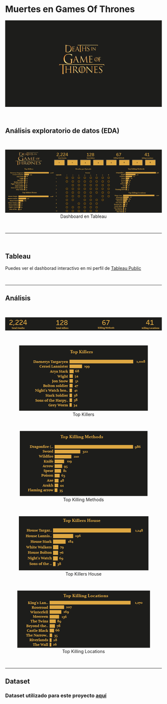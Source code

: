 # Muertes en Games Of Thrones

<p align="center"><img src="screenshots\game-of-thrones.png"/></p> 



</br>

## Análisis exploratorio de datos (EDA)


</br>

<p align="center"><img src="screenshots\dashboard.png"/></br>Dashboard en Tableau</p> 

</br>

---

<br>

## Tableau

Puedes ver el dashborad interactivo en mi perfil de [Tableau Public](https://public.tableau.com/app/profile/cristiancampero/viz/DeathsofGameOfThrones/Dashboard)

</br>

---

## Análisis

</br>

<p align="center"><img src="screenshots\overview.png"/></p>

</br>

<p align="center"><img src="screenshots\top_killers.png"/></br>Top Killers</p>

</br>

<p align="center"><img src="screenshots\top_killing_methods.png"/></br>Top Killing Methods</p>

</br>

<p align="center"><img src="screenshots\top_killers_house.png"/></br>Top Killers House</p>

</br>

<p align="center"><img src="screenshots\top_killing_locations.png"/></br>Top Killing Locations</p>

</br>

---

## Dataset

### Dataset utilizado para este proyecto [aquí](https://github.com/cristiancampero/Games-of-thrones-deaths-analysis/blob/main/files/game-of-thones-deaths.xlsx)
